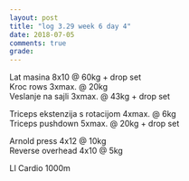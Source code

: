 ```yaml
---
layout: post
title: "log 3.29 week 6 day 4"
date: 2018-07-05
comments: true
grade:
---
```


Lat masina 8x10 @ 60kg + drop set  
Kroc rows 3xmax. @ 20kg  
Veslanje na sajli 3xmax. @ 43kg + drop set     

Triceps ekstenzija s rotacijom 4xmax. @ 6kg   
Triceps pushdown 5xmax. @ 20kg + drop set   

Arnold press 4x12 @ 10kg  
Reverse overhead 4x10 @ 5kg  

LI Cardio 1000m  
